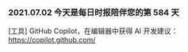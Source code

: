### 2021.07.02 今天是每日时报陪伴您的第 584 天

[工具] GitHub Copilot，在编辑器中获得 AI 开发建议：<https://copilot.github.com/>
